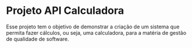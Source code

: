 # Projeto API Calculadora

Esse projeto tem o objetivo de demonstrar a criação de um sistema que permita fazer cálculos, ou seja, uma calculadora, para a matéria de gestão de qualidade de software.